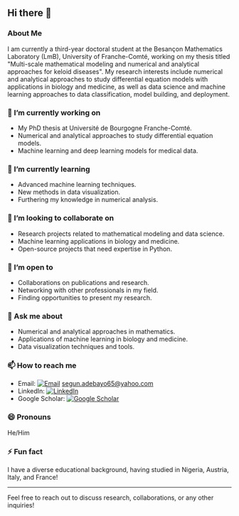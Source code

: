 ## Hi there 👋

<!--
**OEAdebayo/OEAdebayo** is a ✨ _special_ ✨ repository because its `README.md` (this file) appears on your GitHub profile.

Here are some ideas to get you started:

- 🔭 I’m currently working on ...
- 🌱 I’m currently learning ...
- 👯 I’m looking to collaborate on ...
- 🤔 I’m looking for help with ...
- 💬 Ask me about ...
- 📫 How to reach me: ...
- 😄 Pronouns: ...
- ⚡ Fun fact: ...
-->

### About Me

I am currently a third-year doctoral student at the Besançon Mathematics Laboratory (LmB), University of Franche-Comté, working on my thesis titled "Multi-scale mathematical modeling and numerical and analytical approaches for keloid diseases". My research interests include numerical and analytical approaches to study differential equation models with applications in biology and medicine, as well as data science and machine learning approaches to data classification, model building, and deployment.

### 🔭 I’m currently working on
- My PhD thesis at Université de Bourgogne Franche-Comté.
- Numerical and analytical approaches to study differential equation models.
- Machine learning and deep learning models for medical data.

### 🌱 I’m currently learning
- Advanced machine learning techniques.
- New methods in data visualization.
- Furthering my knowledge in numerical analysis.

### 👯 I’m looking to collaborate on
- Research projects related to mathematical modeling and data science.
- Machine learning applications in biology and medicine.
- Open-source projects that need expertise in Python.

### 🤔 I’m open to
- Collaborations on publications and research.
- Networking with other professionals in my field.
- Finding opportunities to present my research.

### 💬 Ask me about
- Numerical and analytical approaches in mathematics.
- Applications of machine learning in biology and medicine.
- Data visualization techniques and tools.

### 📫 How to reach me
- Email: [![Email](https://img.icons8.com/fluency/20/000000/email.png)](mailto:segun.adebayo65@yahoo.com) segun.adebayo65@yahoo.com
- LinkedIn: [![LinkedIn](https://img.icons8.com/color/20/000000/linkedin.png)](https://www.linkedin.com/in/olusegun-adebayo/)
- Google Scholar: [![Google Scholar](https://img.icons8.com/color/20/000000/google-scholar.png)](https://scholar.google.com/citations?user=E31gAaEAAAAJ)


### 😄 Pronouns
He/Him

### ⚡ Fun fact
I have a diverse educational background, having studied in Nigeria, Austria, Italy, and France!

---

Feel free to reach out to discuss research, collaborations, or any other inquiries!
